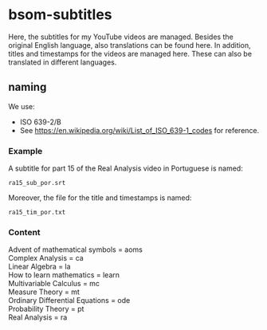 # bsom-subtitles
 Here, the subtitles for my YouTube videos are managed. Besides the original English language, also translations can be found here.
 In addition, titles and timestamps for the videos are managed here. These can also be translated in different languages.


## naming
We use:

- ISO 639-2/B
- See https://en.wikipedia.org/wiki/List_of_ISO_639-1_codes for reference.

### Example
A subtitle for part 15 of the Real Analysis video in Portuguese is named:
```
ra15_sub_por.srt 
```

Moreover, the file for the title and timestamps is named:
```
ra15_tim_por.txt
```

### Content
Advent of mathematical symbols = aoms  
Complex Analysis = ca  
Linear Algebra = la  
How to learn mathematics = learn  
Multivariable Calculus = mc  
Measure Theory = mt  
Ordinary Differential Equations = ode  
Probability Theory = pt  
Real Analysis = ra  
